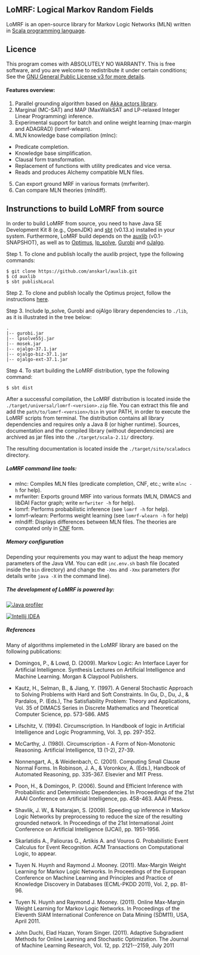 ## LoMRF: Logical Markov Random Fields

LoMRF is an open-source library for Markov Logic Networks (MLN) written in [Scala programming language](http://scala-lang.org).

## Licence 

This program comes with ABSOLUTELY NO WARRANTY. This is free software, and you are welcome to redistribute it under certain conditions; See the [GNU General Public License v3 for more details](http://www.gnu.org/licenses/gpl-3.0.html).

#### Features overview:

1. Parallel grounding algorithm based on [Akka actors library](http://akka.io/).
2. Marginal (MC-SAT) and MAP (MaxWalkSAT and LP-relaxed Integer Linear Programming) inference.
3. Experimental support for batch and online weight learning (max-margin and ADAGRAD) (lomrf-wlearn).
4. MLN knowledge base compilation (mlnc):
  * Predicate completion.
  * Knowledge base simplification.
  * Clausal form transformation.
  * Replacement of functions with utility predicates and vice versa.
  * Reads and produces Alchemy compatible MLN files.
5. Can export ground MRF in various formats (mrfwriter).
6. Can compare MLN theories (mlndiff).  


## Instrunctions to build LoMRF from source

In order to build LoMRF from source, you need to have Java SE Development Kit 8 (e.g., OpenJDK) and [sbt](http://www.scala-sbt.org/) (v0.13.x) installed in your system. Furthermore, LoMRF build depends on the [auxlib](https://github.com/anskarl/auxlib) (v0.1-SNAPSHOT), as well as to [Optimus](https://github.com/vagm/Optimus), [lp_solve](http://lpsolve.sourceforge.net), [Gurobi](http://www.gurobi.com/) and [oJalgo](http://www.ojalgo.org/).

Step 1. To clone and publish locally the auxlib project, type the following commands:

```
$ git clone https://github.com/anskarl/auxlib.git
$ cd auxlib
$ sbt publishLocal
```

Step 2. To clone and publish locally the Optimus project, follow the instructions [here](https://github.com/vagm/Optimus).

Step 3. Include lp_solve, Gurobi and ojAlgo library dependencies to `./lib`, as it is illustrated in the tree below:

```
.
|-- gurobi.jar
|-- lpsolve55j.jar
|-- mosek.jar
|-- ojalgo-37.1.jar
|-- ojalgo-biz-37.1.jar
|-- ojalgo-ext-37.1.jar

```

Step 4. To start building the LoMRF distribution, type the following command:

```
$ sbt dist
```

After a successful compilation, the LoMRF distribution is located inside the `./target/universal/lomrf-<version>.zip` file. You can extract this file and add the `path/to/lomrf-<version>/bin` in your PATH, in order to execute the LoMRF scripts from terminal. The distribution contains all library dependencies and requires only a Java 8 (or higher runtime). Sources, documentation and the compiled library (without dependencies) are archived as jar files into the `./target/scala-2.11/` directory.

The resulting documentation is located inside the `./target/site/scaladocs` directory.

##### LoMRF command line tools:

* mlnc: Compiles MLN files (predicate completion, CNF, etc.; write `mlnc -h` for help).
* mrfwriter: Exports ground MRF into various formats (MLN, DIMACS and libDAI Factor graph; write `mrfwriter -h` for help).
* lomrf: Performs probabilistic inference (see `lomrf -h` for help).
* lomrf-wlearn: Performs weight learning (see `lomrf-wlearn -h` for help)
* mlndiff: Displays differences between MLN files. The theories are compated only in [CNF](http://en.wikipedia.org/wiki/Conjunctive_normal_form) form.


##### Memory configuration

Depending your requirements you may want to adjust the heap memory parameters of the Java VM. You can edit `inc.env.sh` bash file (located inside the `bin` directory) and change the `-Xms` and `-Xmx` parameters (for details write `java -X` in the command line).

##### The development of LoMRF is powered by:

[![Java profiler](http://www.ej-technologies.com/images/product_banners/jprofiler_large.png)](http://www.ej-technologies.com/products/jprofiler/overview.html)

[![Intellij IDEA](https://www.jetbrains.com/idea/docs/logo_intellij_idea.png)](https://www.jetbrains.com/idea/)


##### References

Many of algorithms implemeted in the LoMRF library are based on the following publications:

* Domingos, P., & Lowd, D. (2009). Markov Logic: An Interface Layer for Artificial Intelligence. Synthesis Lectures on Artiﬁcial Intelligence and Machine Learning. Morgan & Claypool Publishers.

* Kautz, H., Selman, B., & Jiang, Y. (1997). A General Stochastic Approach to Solving Problems with Hard and Soft Constraints. In Gu, D., Du, J., & Pardalos, P. (Eds.), The Satisﬁability Problem: Theory and Applications, Vol. 35 of DIMACS Series in Discrete Mathematics and Theoretical Computer Science, pp. 573-586. AMS

* Lifschitz, V. (1994). Circumscription. In Handbook of logic in Artificial Intelligence and Logic Programming, Vol. 3, pp. 297-352.

* McCarthy, J. (1980). Circumscription - A Form of Non-Monotonic Reasoning. Artificial Intelligence, 13 (1-2), 27-39.

* Nonnengart, A., & Weidenbach, C. (2001). Computing Small Clause Normal Forms. In Robinson, J. A., & Voronkov, A. (Eds.), Handbook of Automated Reasoning, pp. 335-367. Elsevier and MIT Press.

* Poon, H., & Domingos, P. (2006). Sound and Efficient Inference with Probabilistic and Deterministic Dependencies. In Proceedings of the 21st AAAI Conference on Artificial Intelligence, pp. 458-463. AAAI Press.

* Shavlik, J. W., & Natarajan, S. (2009). Speeding up inference in Markov Logic Networks by preprocessing to reduce the size of the resulting grounded network. In Proceedings of the 21st International Joint Conference on Artificial Intelligence (IJCAI), pp. 1951-1956.

* Skarlatidis A., Paliouras G., Artikis A. and Vouros G. Probabilistic Event Calculus for Event Recognition. ACM Transactions on Computational Logic, to appear.

* Tuyen N. Huynh and Raymond J. Mooney. (2011). Max-Margin Weight Learning for Markov Logic Networks. In Proceedings of the European Conference on Machine Learning and Principles and Practice of Knowledge Discovery in Databases (ECML-PKDD 2011), Vol. 2, pp. 81-96.

* Tuyen N. Huynh and Raymond J. Mooney. (2011). Online Max-Margin Weight Learning for Markov Logic Networks. In Proceedings of the Eleventh SIAM International Conference on Data Mining (SDM11), USA, April 2011.

* John Duchi, Elad Hazan, Yoram Singer. (2011). Adaptive Subgradient Methods for Online Learning and Stochastic Optimization. The Journal of Machine Learning Research, Vol. 12, pp. 2121--2159, July 2011